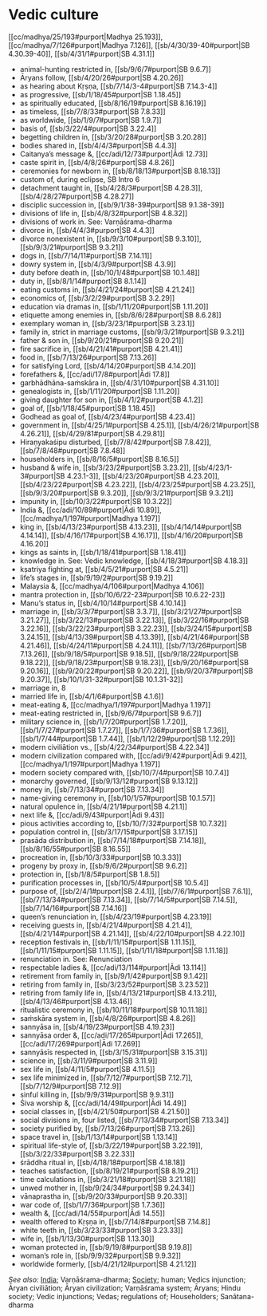 # Vedic culture

[[cc/madhya/25/193#purport|Madhya 25.193]], [[cc/madhya/7/126#purport|Madhya 7.126]], [[sb/4/30/39-40#purport|SB 4.30.39-40]], [[sb/4/31/1#purport|SB 4.31.1]]

* animal-hunting restricted in, [[sb/9/6/7#purport|SB 9.6.7]]
* Āryans follow, [[sb/4/20/26#purport|SB 4.20.26]]
* as hearing about Kṛṣṇa, [[sb/7/14/3-4#purport|SB 7.14.3-4]]
* as progressive, [[sb/1/18/45#purport|SB 1.18.45]]
* as spiritually educated, [[sb/8/16/19#purport|SB 8.16.19]]
* as timeless, [[sb/7/8/33#purport|SB 7.8.33]]
* as worldwide, [[sb/1/9/7#purport|SB 1.9.7]]
* basis of, [[sb/3/22/4#purport|SB 3.22.4]]
* begetting children in, [[sb/3/20/28#purport|SB 3.20.28]]
* bodies shared in, [[sb/4/4/3#purport|SB 4.4.3]]
* Caitanya’s message &, [[cc/adi/12/73#purport|Ādi 12.73]]
* caste spirit in, [[sb/4/8/26#purport|SB 4.8.26]]
* ceremonies for newborn in, [[sb/8/18/13#purport|SB 8.18.13]]
* custom of, during eclipse, SB Intro 6
* detachment taught in, [[sb/4/28/3#purport|SB 4.28.3]], [[sb/4/28/27#purport|SB 4.28.27]]
* disciplic succession in, [[sb/9/1/38-39#purport|SB 9.1.38-39]]
* divisions of life in, [[sb/4/8/32#purport|SB 4.8.32]]
* divisions of work in. See: Varṇāśrama-dharma
* divorce in, [[sb/4/4/3#purport|SB 4.4.3]]
* divorce nonexistent in, [[sb/9/3/10#purport|SB 9.3.10]], [[sb/9/3/21#purport|SB 9.3.21]]
* dogs in, [[sb/7/14/11#purport|SB 7.14.11]]
* dowry system in, [[sb/4/3/9#purport|SB 4.3.9]]
* duty before death in, [[sb/10/1/48#purport|SB 10.1.48]]
* duty in, [[sb/8/1/14#purport|SB 8.1.14]]
* eating customs in, [[sb/4/21/24#purport|SB 4.21.24]]
* economics of, [[sb/3/2/29#purport|SB 3.2.29]]
* education via dramas in, [[sb/1/11/20#purport|SB 1.11.20]]
* etiquette among enemies in, [[sb/8/6/28#purport|SB 8.6.28]]
* exemplary woman in, [[sb/3/23/1#purport|SB 3.23.1]]
* family in, strict in marriage customs, [[sb/9/3/21#purport|SB 9.3.21]]
* father & son in, [[sb/9/20/21#purport|SB 9.20.21]]
* fire sacrifice in, [[sb/4/21/41#purport|SB 4.21.41]]
* food in, [[sb/7/13/26#purport|SB 7.13.26]]
* for satisfying Lord, [[sb/4/14/20#purport|SB 4.14.20]]
* forefathers &, [[cc/adi/17/8#purport|Ādi 17.8]]
* garbhādhāna-saṁskāra in, [[sb/4/31/10#purport|SB 4.31.10]]
* genealogists in, [[sb/1/11/20#purport|SB 1.11.20]]
* giving daughter for son in, [[sb/4/1/2#purport|SB 4.1.2]]
* goal of, [[sb/1/18/45#purport|SB 1.18.45]]
* Godhead as goal of, [[sb/4/23/4#purport|SB 4.23.4]]
* government in, [[sb/4/25/1#purport|SB 4.25.1]], [[sb/4/26/21#purport|SB 4.26.21]], [[sb/4/29/81#purport|SB 4.29.81]]
* Hiraṇyakaśipu disturbed, [[sb/7/8/42#purport|SB 7.8.42]], [[sb/7/8/48#purport|SB 7.8.48]]
* householders in, [[sb/8/16/5#purport|SB 8.16.5]]
* husband & wife in, [[sb/3/23/2#purport|SB 3.23.2]], [[sb/4/23/1-3#purport|SB 4.23.1-3]], [[sb/4/23/20#purport|SB 4.23.20]], [[sb/4/23/22#purport|SB 4.23.22]], [[sb/4/23/25#purport|SB 4.23.25]], [[sb/9/3/20#purport|SB 9.3.20]], [[sb/9/3/21#purport|SB 9.3.21]]
* impunity in, [[sb/10/3/22#purport|SB 10.3.22]]
* India &, [[cc/adi/10/89#purport|Ādi 10.89]], [[cc/madhya/1/197#purport|Madhya 1.197]]
* king in, [[sb/4/13/23#purport|SB 4.13.23]], [[sb/4/14/14#purport|SB 4.14.14]], [[sb/4/16/17#purport|SB 4.16.17]], [[sb/4/16/20#purport|SB 4.16.20]]
* kings as saints in, [[sb/1/18/41#purport|SB 1.18.41]]
* knowledge in. See: Vedic knowledge, [[sb/4/18/3#purport|SB 4.18.3]]
* kṣatriya fighting at, [[sb/4/5/21#purport|SB 4.5.21]]
* life’s stages in, [[sb/9/19/2#purport|SB 9.19.2]]
* Malaysia &, [[cc/madhya/4/106#purport|Madhya 4.106]]
* mantra protection in, [[sb/10/6/22-23#purport|SB 10.6.22-23]]
* Manu’s status in, [[sb/4/10/14#purport|SB 4.10.14]]
* marriage in, [[sb/3/3/7#purport|SB 3.3.7]], [[sb/3/21/27#purport|SB 3.21.27]], [[sb/3/22/13#purport|SB 3.22.13]], [[sb/3/22/16#purport|SB 3.22.16]], [[sb/3/22/23#purport|SB 3.22.23]], [[sb/3/24/15#purport|SB 3.24.15]], [[sb/4/13/39#purport|SB 4.13.39]], [[sb/4/21/46#purport|SB 4.21.46]], [[sb/4/24/11#purport|SB 4.24.11]], [[sb/7/13/26#purport|SB 7.13.26]], [[sb/9/18/5#purport|SB 9.18.5]], [[sb/9/18/22#purport|SB 9.18.22]], [[sb/9/18/23#purport|SB 9.18.23]], [[sb/9/20/16#purport|SB 9.20.16]], [[sb/9/20/22#purport|SB 9.20.22]], [[sb/9/20/37#purport|SB 9.20.37]], [[sb/10/1/31-32#purport|SB 10.1.31-32]]
* marriage in, 8
* married life in, [[sb/4/1/6#purport|SB 4.1.6]]
* meat-eating &, [[cc/madhya/1/197#purport|Madhya 1.197]]
* meat-eating restricted in, [[sb/9/6/7#purport|SB 9.6.7]]
* military science in, [[sb/1/7/20#purport|SB 1.7.20]], [[sb/1/7/27#purport|SB 1.7.27]], [[sb/1/7/36#purport|SB 1.7.36]], [[sb/1/7/44#purport|SB 1.7.44]], [[sb/1/12/29#purport|SB 1.12.29]]
* modern civiliātion vs., [[sb/4/22/34#purport|SB 4.22.34]]
* modern civilization compared with, [[cc/adi/9/42#purport|Ādi 9.42]], [[cc/madhya/1/197#purport|Madhya 1.197]]
* modern society compared with, [[sb/10/7/4#purport|SB 10.7.4]]
* monarchy governed, [[sb/9/13/12#purport|SB 9.13.12]]
* money in, [[sb/7/13/34#purport|SB 7.13.34]]
* name-giving ceremony in, [[sb/10/1/57#purport|SB 10.1.57]]
* natural opulence in, [[sb/4/21/1#purport|SB 4.21.1]]
* next life &, [[cc/adi/9/43#purport|Ādi 9.43]]
* pious activities according to, [[sb/10/7/32#purport|SB 10.7.32]]
* population control in, [[sb/3/17/15#purport|SB 3.17.15]]
* prasāda distribution in, [[sb/7/14/18#purport|SB 7.14.18]], [[sb/8/16/55#purport|SB 8.16.55]]
* procreation in, [[sb/10/3/33#purport|SB 10.3.33]]
* progeny by proxy in, [[sb/9/6/2#purport|SB 9.6.2]]
* protection in, [[sb/1/8/5#purport|SB 1.8.5]]
* purification processes in, [[sb/10/5/4#purport|SB 10.5.4]]
* purpose of, [[sb/2/4/1#purport|SB 2.4.1]], [[sb/7/6/1#purport|SB 7.6.1]], [[sb/7/13/34#purport|SB 7.13.34]], [[sb/7/14/5#purport|SB 7.14.5]], [[sb/7/14/16#purport|SB 7.14.16]]
* queen’s renunciation in, [[sb/4/23/19#purport|SB 4.23.19]]
* receiving guests in, [[sb/4/21/4#purport|SB 4.21.4]], [[sb/4/21/14#purport|SB 4.21.14]], [[sb/4/22/10#purport|SB 4.22.10]]
* reception festivals in, [[sb/1/11/15#purport|SB 1.11.15]], [[sb/1/11/15#purport|SB 1.11.15]], [[sb/1/11/18#purport|SB 1.11.18]]
* renunciation in. See: Renunciation
* respectable ladies &, [[cc/adi/13/114#purport|Ādi 13.114]]
* retirement from family in, [[sb/9/1/42#purport|SB 9.1.42]]
* retiring from family in, [[sb/3/23/52#purport|SB 3.23.52]]
* retiring from family life in, [[sb/4/13/21#purport|SB 4.13.21]], [[sb/4/13/46#purport|SB 4.13.46]]
* ritualistic ceremony in, [[sb/10/11/18#purport|SB 10.11.18]]
* saṁskāra system in, [[sb/4/8/26#purport|SB 4.8.26]]
* sannyāsa in, [[sb/4/19/23#purport|SB 4.19.23]]
* sannyāsa order &, [[cc/adi/17/265#purport|Ādi 17.265]], [[cc/adi/17/269#purport|Ādi 17.269]]
* sannyāsīs respected in, [[sb/3/15/31#purport|SB 3.15.31]]
* science in, [[sb/3/11/9#purport|SB 3.11.9]]
* sex life in, [[sb/4/11/5#purport|SB 4.11.5]]
* sex life minimized in, [[sb/7/12/7#purport|SB 7.12.7]], [[sb/7/12/9#purport|SB 7.12.9]]
* sinful killing in, [[sb/9/9/31#purport|SB 9.9.31]]
* Śiva worship &, [[cc/adi/14/49#purport|Ādi 14.49]]
* social classes in, [[sb/4/21/50#purport|SB 4.21.50]]
* social divisions in, four listed, [[sb/7/13/34#purport|SB 7.13.34]]
* society purified by, [[sb/7/13/26#purport|SB 7.13.26]]
* space travel in, [[sb/1/13/14#purport|SB 1.13.14]]
* spiritual life-style of, [[sb/3/22/19#purport|SB 3.22.19]], [[sb/3/22/33#purport|SB 3.22.33]]
* śrāddha ritual in, [[sb/4/18/18#purport|SB 4.18.18]]
* teaches satisfaction, [[sb/8/19/21#purport|SB 8.19.21]]
* time calculations in, [[sb/3/21/18#purport|SB 3.21.18]]
* unwed mother in, [[sb/9/24/34#purport|SB 9.24.34]]
* vānaprastha in, [[sb/9/20/33#purport|SB 9.20.33]]
* war code of, [[sb/1/7/36#purport|SB 1.7.36]]
* wealth &, [[cc/adi/14/55#purport|Ādi 14.55]]
* wealth offered to Kṛṣṇa in, [[sb/7/14/8#purport|SB 7.14.8]]
* white teeth in, [[sb/3/23/33#purport|SB 3.23.33]]
* wife in, [[sb/1/13/30#purport|SB 1.13.30]]
* woman protected in, [[sb/9/19/8#purport|SB 9.19.8]]
* woman’s role in, [[sb/9/9/32#purport|SB 9.9.32]]
* worldwide formerly, [[sb/4/21/12#purport|SB 4.21.12]]

*See also:* [India](entries/india.md); Varṇāśrama-dharma; [Society](entries/society.md); human; Vedics injunction; Āryan civiliātion; Āryan civilization; Varṇāśrama system; Āryans; Hindu society; Vedic injunctions; Vedas; regulations of; Householders; Sanātana-dharma
